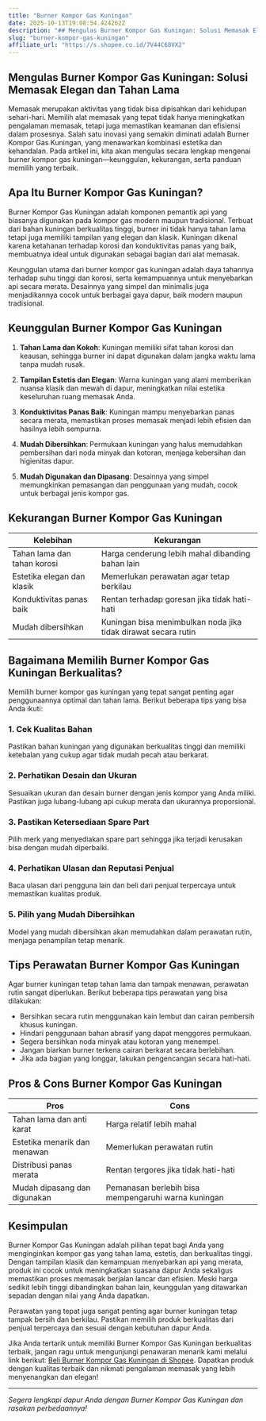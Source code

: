 ```yaml
---
title: "Burner Kompor Gas Kuningan"
date: 2025-10-13T19:08:54.424262Z
description: "## Mengulas Burner Kompor Gas Kuningan: Solusi Memasak Elegan dan Tahan Lama..."
slug: "burner-kompor-gas-kuningan"
affiliate_url: "https://s.shopee.co.id/7V44C68VX2"
---
```

## Mengulas Burner Kompor Gas Kuningan: Solusi Memasak Elegan dan Tahan Lama

Memasak merupakan aktivitas yang tidak bisa dipisahkan dari kehidupan sehari-hari. Memilih alat memasak yang tepat tidak hanya meningkatkan pengalaman memasak, tetapi juga memastikan keamanan dan efisiensi dalam prosesnya. Salah satu inovasi yang semakin diminati adalah Burner Kompor Gas Kuningan, yang menawarkan kombinasi estetika dan kehandalan. Pada artikel ini, kita akan mengulas secara lengkap mengenai burner kompor gas kuningan—keunggulan, kekurangan, serta panduan memilih yang terbaik.

## Apa Itu Burner Kompor Gas Kuningan?

Burner Kompor Gas Kuningan adalah komponen pemantik api yang biasanya digunakan pada kompor gas modern maupun tradisional. Terbuat dari bahan kuningan berkualitas tinggi, burner ini tidak hanya tahan lama tetapi juga memiliki tampilan yang elegan dan klasik. Kuningan dikenal karena ketahanan terhadap korosi dan konduktivitas panas yang baik, membuatnya ideal untuk digunakan sebagai bagian dari alat memasak.

Keunggulan utama dari burner kompor gas kuningan adalah daya tahannya terhadap suhu tinggi dan korosi, serta kemampuannya untuk menyebarkan api secara merata. Desainnya yang simpel dan minimalis juga menjadikannya cocok untuk berbagai gaya dapur, baik modern maupun tradisional.

## Keunggulan Burner Kompor Gas Kuningan

1. **Tahan Lama dan Kokoh**: Kuningan memiliki sifat tahan korosi dan keausan, sehingga burner ini dapat digunakan dalam jangka waktu lama tanpa mudah rusak.
   
2. **Tampilan Estetis dan Elegan**: Warna kuningan yang alami memberikan nuansa klasik dan mewah di dapur, meningkatkan nilai estetika keseluruhan ruang memasak Anda.

3. **Konduktivitas Panas Baik**: Kuningan mampu menyebarkan panas secara merata, memastikan proses memasak menjadi lebih efisien dan hasilnya lebih sempurna.

4. **Mudah Dibersihkan**: Permukaan kuningan yang halus memudahkan pembersihan dari noda minyak dan kotoran, menjaga kebersihan dan higienitas dapur.

5. **Mudah Digunakan dan Dipasang**: Desainnya yang simpel memungkinkan pemasangan dan penggunaan yang mudah, cocok untuk berbagai jenis kompor gas.

## Kekurangan Burner Kompor Gas Kuningan

| Kelebihan | Kekurangan |
| --- | --- |
| Tahan lama dan tahan korosi | Harga cenderung lebih mahal dibanding bahan lain |
| Estetika elegan dan klasik | Memerlukan perawatan agar tetap berkilau |
| Konduktivitas panas baik | Rentan terhadap goresan jika tidak hati-hati |
| Mudah dibersihkan | Kuningan bisa menimbulkan noda jika tidak dirawat secara rutin |

## Bagaimana Memilih Burner Kompor Gas Kuningan Berkualitas?

Memilih burner kompor gas kuningan yang tepat sangat penting agar penggunaannya optimal dan tahan lama. Berikut beberapa tips yang bisa Anda ikuti:

### 1. Cek Kualitas Bahan
Pastikan bahan kuningan yang digunakan berkualitas tinggi dan memiliki ketebalan yang cukup agar tidak mudah pecah atau berkarat.

### 2. Perhatikan Desain dan Ukuran
Sesuaikan ukuran dan desain burner dengan jenis kompor yang Anda miliki. Pastikan juga lubang-lubang api cukup merata dan ukurannya proporsional.

### 3. Pastikan Ketersediaan Spare Part
Pilih merk yang menyediakan spare part sehingga jika terjadi kerusakan bisa dengan mudah diperbaiki.

### 4. Perhatikan Ulasan dan Reputasi Penjual
Baca ulasan dari pengguna lain dan beli dari penjual terpercaya untuk memastikan kualitas produk.

### 5. Pilih yang Mudah Dibersihkan
Model yang mudah dibersihkan akan memudahkan dalam perawatan rutin, menjaga penampilan tetap menarik.

## Tips Perawatan Burner Kompor Gas Kuningan

Agar burner kuningan tetap tahan lama dan tampak menawan, perawatan rutin sangat diperlukan. Berikut beberapa tips perawatan yang bisa dilakukan:

- Bersihkan secara rutin menggunakan kain lembut dan cairan pembersih khusus kuningan.
- Hindari penggunaan bahan abrasif yang dapat menggores permukaan.
- Segera bersihkan noda minyak atau kotoran yang menempel.
- Jangan biarkan burner terkena cairan berkarat secara berlebihan.
- Jika ada bagian yang longgar, lakukan pengencangan secara hati-hati.

## Pros & Cons Burner Kompor Gas Kuningan

| **Pros** | **Cons** |
| --- | --- |
| Tahan lama dan anti karat | Harga relatif lebih mahal |
| Estetika menarik dan menawan | Memerlukan perawatan rutin |
| Distribusi panas merata | Rentan tergores jika tidak hati-hati |
| Mudah dipasang dan digunakan | Pemanasan berlebih bisa mempengaruhi warna kuningan |

## Kesimpulan

Burner Kompor Gas Kuningan adalah pilihan tepat bagi Anda yang menginginkan kompor gas yang tahan lama, estetis, dan berkualitas tinggi. Dengan tampilan klasik dan kemampuan menyebarkan api yang merata, produk ini cocok untuk meningkatkan suasana dapur Anda sekaligus memastikan proses memasak berjalan lancar dan efisien. Meski harga sedikit lebih tinggi dibandingkan bahan lain, keunggulan yang ditawarkan sepadan dengan nilai yang Anda dapatkan.

Perawatan yang tepat juga sangat penting agar burner kuningan tetap tampak bersih dan berkilau. Pastikan memilih produk berkualitas dari penjual terpercaya dan sesuai dengan kebutuhan dapur Anda.

Jika Anda tertarik untuk memiliki Burner Kompor Gas Kuningan berkualitas terbaik, jangan ragu untuk mengunjungi penawaran menarik kami melalui link berikut: [Beli Burner Kompor Gas Kuningan di Shopee](https://s.shopee.co.id/7V44C68VX2). Dapatkan produk dengan kualitas terbaik dan nikmati pengalaman memasak yang lebih menyenangkan dan elegan!

---

*Segera lengkapi dapur Anda dengan Burner Kompor Gas Kuningan dan rasakan perbedaannya!*